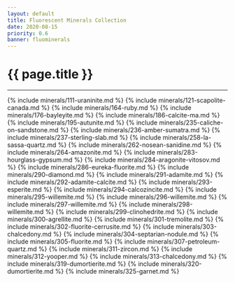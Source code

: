```yaml
---
layout: default
title: Fluorescent Minerals Collection
date: 2020-08-15
priority: 0.6
banner: fluominerals
---
```


{{ page.title }}
=====
---

{% include minerals/111-uraninite.md %}
{% include minerals/121-scapolite-canada.md %}
{% include minerals/164-ruby.md %}
{% include minerals/176-bayleyite.md %}
{% include minerals/186-calcite-ma.md %}
{% include minerals/195-autunite.md %}
{% include minerals/235-caliche-on-sandstone.md %}
{% include minerals/236-amber-sumatra.md %}
{% include minerals/237-sterling-slab.md %}
{% include minerals/258-la-sassa-quartz.md %}
{% include minerals/262-nosean-sanidine.md %}
{% include minerals/264-amazonite.md %}
{% include minerals/283-hourglass-gypsum.md %}
{% include minerals/284-aragonite-vitosov.md %}
{% include minerals/286-eureka-fluorite.md %}
{% include minerals/290-diamond.md %}
{% include minerals/291-adamite.md %}
{% include minerals/292-adamite-calcite.md %}
{% include minerals/293-esperite.md %}
{% include minerals/294-calcozincite.md %}
{% include minerals/295-willemite.md %}
{% include minerals/296-willemite.md %}
{% include minerals/297-willemite.md %}
{% include minerals/298-willemite.md %}
{% include minerals/299-clinohedrite.md %}
{% include minerals/300-agrellite.md %}
{% include minerals/301-tremolite.md %}
{% include minerals/302-fluorite-cerrusite.md %}
{% include minerals/303-chalcedony.md %}
{% include minerals/304-septarian-nodule.md %}
{% include minerals/305-fluorite.md %}
{% include minerals/307-petroleum-quartz.md %}
{% include minerals/311-zircon.md %}
{% include minerals/312-yooper.md %}
{% include minerals/313-chalcedony.md %}
{% include minerals/319-dumortierite.md %}
{% include minerals/320-dumortierite.md %}
{% include minerals/325-garnet.md %}

